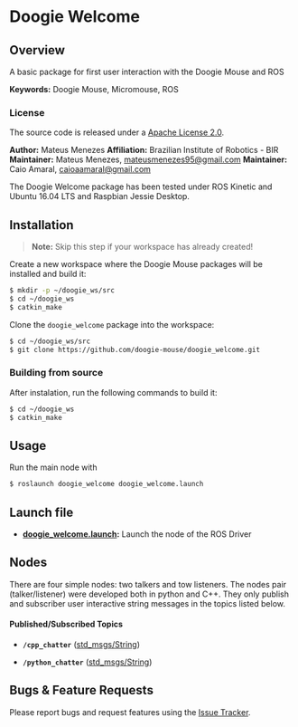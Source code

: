 # Doogie Welcome

## Overview
A basic package for first user interaction with the Doogie Mouse and ROS

**Keywords:** Doogie Mouse, Micromouse, ROS

### License
The source code is released under a [Apache License 2.0](https://github.com/Brazilian-Institute-of-Robotics/jiro_efuse_driver/blob/master/LICENSE).

**Author:** Mateus Menezes
**Affiliation:** Brazilian Institute of Robotics - BIR
**Maintainer:** Mateus Menezes, mateusmenezes95@gmail.com
**Maintainer:** Caio Amaral, caioaamaral@gmail.com

The Doogie Welcome package has been tested under ROS Kinetic and Ubuntu 16.04 LTS and Raspbian Jessie Desktop.

## Installation
> **Note:** Skip this step if your workspace has already created!

Create a new workspace where the Doogie Mouse packages will be installed and build it:
```sh
$ mkdir -p ~/doogie_ws/src
$ cd ~/doogie_ws
$ catkin_make
```

Clone the `doogie_welcome` package into the workspace:
```sh
$ cd ~/doogie_ws/src
$ git clone https://github.com/doogie-mouse/doogie_welcome.git
```

### Building from source
After instalation, run the following commands to build it: 
```sh
$ cd ~/doogie_ws
$ catkin_make
```

## Usage

Run the main node with
```sh
$ roslaunch doogie_welcome doogie_welcome.launch
```

## Launch file

* **[doogie_welcome.launch](launch/doogie_welcome.launch):** Launch the node of the ROS Driver

## Nodes
There are four simple nodes: two talkers and tow listeners. The nodes pair (talker/listener) were developed both in python and C++.
They only publish and subscriber user interactive string messages in the topics listed below.

#### Published/Subscribed Topics

* **`/cpp_chatter`** ([std_msgs/String])

* **`/python_chatter`** ([std_msgs/String])
  
## Bugs & Feature Requests

Please report bugs and request features using the [Issue Tracker](https://github.com/doogie-mouse/doogie_welcome/issues).


[std_msgs/String]: http://docs.ros.org/api/std_msgs/html/msg/String.html
